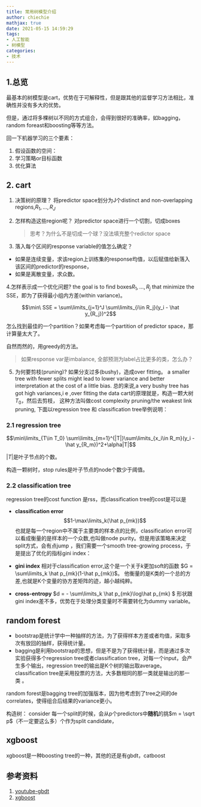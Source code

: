 ```yaml
---
title: 常用树模型介绍
author: chiechie
mathjax: true
date: 2021-05-15 14:59:29
tags:
- 人工智能
- 树模型
categories:
- 技术
---
```


## 1.总览

最基本的树模型是cart，优势在于可解释性，但是跟其他的监督学习方法相比，准确性并没有多大的优势。

但是，通过将多棵树以不同的方式组合，会得到很好的准确率，如bagging，random foreast和boosting等等方法。

回一下机器学习的三个要素：
1. 假设函数的空间： 
2. 学习策略or目标函数
3. 优化算法


## 2. cart

1. 决策树的原理？ 将predictor space划分为J个distinct and non-overlapping regions,$R_1,\dots,R_J$
2. 怎样构造这些region呢？ 对predictor space进行一个切割，切成boxes
   
   > 思考？为什么不是切成一个球？没法填充整个redictor space
3. 落入每个区间的response variable的值怎么确定？
  - 如果是连续变量，求该region上训练集的response均值，以后赋值给新落入该区间的predictor的response，
  - 如果是离散变量，求众数。

4.怎样表示成一个优化问题?
  the goal is to find boxes$R_1,\dots,R_j$ that minimize the SSE，即为了获得最小组内方差(within variance)。

$$\min\ SSE = \sum\limits_{j=1}^J \sum\limits_{i\in R_j}(y_i - \hat y_{R_j})^2$$

怎么找到最佳的一个partition？如果考虑每一个partition of predictor space，那计算量太大了。

自然而然的，用greedy的方法。

  > 如果response var是imbalance, 全部预测为label占比更多的类，怎么办？

5. 为何要剪枝(pruning)?
如果分支过多(bushy)，造成over fitting。
a smaller tree with fewer splits might lead to lower variance and better interpretation at the cost of a little bias.
总的来说,a very bushy tree has got high variances,i e ,over fitting the data
cart的原理就是，构造一颗大树$T_0$，然后去剪枝， 这种方法叫做cost complexity pruning/the weakest link pruning, 下面以regression tree 和  classification tree举例说明：

###  2.1 regression tree

$$\min\limits_{T\in T_0} \sum\limits_{m=1}^{|T|}\sum\limits_{x_i\in R_m}(y_i - \hat y_{R_m})^2+\alpha|T|$$

$|T|$是叶子节点的个数。

构造一颗树时，stop rules是叶子节点的node个数少于阈值。

### 2.2 classification tree

regression tree的cost function 是rss，而classification tree的cost是可以是
- **classification error**
$$1-\max\limits_k(\hat p_{mk})$$
也就是每一个region中不属于主要类的样本点的比例，classification error可以看成衡量的是样本的一个众数,也叫做node purity。但是用该策略来决定split方式，会有点jump ，我们需要一个smooth tree-growing process，于是提出了优化的指标gini index：

- **gini index**
相对于classification error,这个是一个关于$k$更加soft的函数
$G = \sum\limits_k \hat p_{mk}(1-\hat p_{mk})$。
他衡量的是K类的一个总的方差,也就是K个变量的协方差矩阵的迹，越小越纯粹。

- **cross-entropy** 
$d = - \sum\limits_k \hat p_{mk}\log\hat p_{mk} $
形状跟gini index差不多，优势在于处理分类变量时不需要转化为dummy variable。


  
## random forest


- bootstrap是统计学中一种抽样的方法，为了获得样本方差或者均值，采取多次有放回的抽样，获得统计量。
- bagging是利用bootstrap的思想，但是不是为了获得统计量，而是通过多次实验获得多个regression tree或者classification tree，对每一个input，会产生多个输出，regression tree的输出是K个树的输出取average。classification tree是采用投票的方法，大多数相同的那一类就是输出的那一类 。


random forest是bagging tree的加强版本，因为他考虑到了tree之间的de correlates，使得组合后结果的variance更小。

构造树：
consider 每一个split的时候，会从p个predictors中**随机**的挑$m = \sqrt p$（不一定要这么多）个作为split candidate，


##  xgboost

xgboost是一种boosting tree的一种，其他的还是有gbdt，catboost

## 参考资料
1. [youtube-gbdt](https://www.youtube.com/watch?v=2xudPOBz-vs)
2. [xgboost](https://arxiv.org/pdf/1603.02754.pdf)